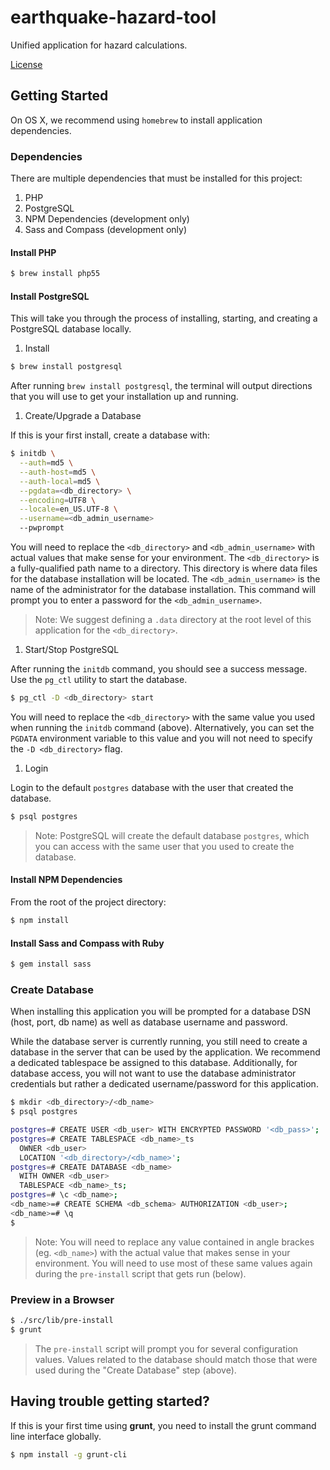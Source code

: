 earthquake-hazard-tool
==============

Unified application for hazard calculations.


[License](License.md)

## Getting Started
On OS X, we recommend using `homebrew` to install application dependencies.

### Dependencies
There are multiple dependencies that must be installed for this project:

1. PHP
1. PostgreSQL
1. NPM Dependencies (development only)
1. Sass and Compass (development only)

#### Install PHP
```bash
$ brew install php55
```

#### Install PostgreSQL
This will take you through the process of installing, starting, and creating a
PostgreSQL database locally.

1. Install

  ```bash
  $ brew install postgresql
  ```
  After running `brew install postgresql`, the terminal will output directions
  that you will use to get your installation up and running.

1. Create/Upgrade a Database

  If this is your first install, create a database with:
  ```bash
  $ initdb \
    --auth=md5 \
    --auth-host=md5 \
    --auth-local=md5 \
    --pgdata=<db_directory> \
    --encoding=UTF8 \
    --locale=en_US.UTF-8 \
    --username=<db_admin_username>
    --pwprompt
  ```
  You will need to replace the `<db_directory>` and `<db_admin_username>` with
  actual values that make sense for your environment. The `<db_directory>` is
  a fully-qualified path name to a directory. This directory is where data
  files for the database installation will be located. The
  `<db_admin_username>` is the name of the administrator for the database
  installation. This command will prompt you to enter a password for the
  `<db_admin_username>`.

  > Note: We suggest defining a `.data` directory at the root level of this
  > application for the `<db_directory>`.

1. Start/Stop PostgreSQL

  After running the `initdb` command, you should see a success message. Use the
  `pg_ctl` utility to start the database.

  ```bash
  $ pg_ctl -D <db_directory> start
  ```

  You will need to replace the `<db_directory>` with the same value you used
  when running the `initdb` command (above). Alternatively, you can set the
  `PGDATA` environment variable to this value and you will not need to specify
  the `-D <db_directory>` flag.

1. Login

  Login to the default `postgres` database with the user that created the
  database.

  ```bash
  $ psql postgres
  ```

  > Note: PostgreSQL will create the default database `postgres`, which  you
  > can access with the same user that you used to create the database.


#### Install NPM Dependencies

From the root of the project directory:

```bash
$ npm install
```

#### Install Sass and Compass with Ruby

```bash
$ gem install sass
```

### Create Database

When installing this application you will be prompted for a database DSN (host,
port, db name) as well as database username and password.

While the database server is currently running, you still need to create a
database in the server that can be used by the application. We recommend a
dedicated tablespace be assigned to this database. Additionally, for database
access, you will not want to use the database administrator credentials but
rather a dedicated username/password for this application.

```bash
$ mkdir <db_directory>/<db_name>
$ psql postgres

postgres=# CREATE USER <db_user> WITH ENCRYPTED PASSWORD '<db_pass>';
postgres=# CREATE TABLESPACE <db_name>_ts
  OWNER <db_user>
  LOCATION '<db_directory>/<db_name>';
postgres=# CREATE DATABASE <db_name>
  WITH OWNER <db_user>
  TABLESPACE <db_name>_ts;
postgres=# \c <db_name>;
<db_name>=# CREATE SCHEMA <db_schema> AUTHORIZATION <db_user>;
<db_name>=# \q
$
```

  > Note: You will need to replace any value contained in angle brackes (eg.
  > `<db_name>`) with the actual value that makes sense in your environment. You
  > will need to use most of these same values again during the `pre-install`
  > script that gets run (below).

### Preview in a Browser

```bash
$ ./src/lib/pre-install
$ grunt
```

  > The `pre-install` script will prompt you for several configuration values.
  > Values related to the database should match those that were used during the
  > "Create Database" step (above).

## Having trouble getting started?

If this is your first time using **grunt**, you need to install the grunt
command line interface globally.

```bash
$ npm install -g grunt-cli
```
